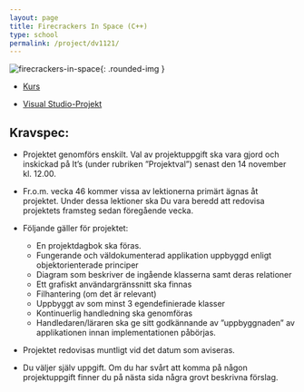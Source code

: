```yaml
---
layout: page
title: Firecrackers In Space (C++)
type: school
permalink: /project/dv1121/
---
```


![firecrackers-in-space](/files/images/firecrackers_in_space.png){: .rounded-img }

- [Kurs](/courses/dv1121)

- [Visual Studio-Projekt](//dropbox.com/s/45j9jn29r227d0u/MemeGame.rar)

Kravspec:
---

- Projektet genomförs enskilt.
Val av projektuppgift ska vara gjord och inskickad på It’s (under
rubriken ”Projektval”) senast den 14 november kl. 12.00.

- Fr.o.m. vecka 46 kommer vissa av lektionerna primärt ägnas åt
projektet. Under dessa lektioner ska Du vara beredd att redovisa
projektets framsteg sedan föregående vecka.

-  Följande gäller för projektet:
	- En projektdagbok ska föras.
	- Fungerande och väldokumenterad applikation uppbyggd enligt
objektorienterade principer
	- Diagram som beskriver de ingående klasserna samt deras
relationer
	- Ett grafiskt användargränssnitt ska finnas
	- Filhantering (om det är relevant)
	- Uppbyggt av som minst 3 egendefinierade klasser
	- Kontinuerlig handledning ska genomföras
	- Handledaren/läraren ska ge sitt godkännande av ”uppbyggnaden”
av applikationen innan implementationen påbörjas.

- Projektet redovisas muntligt vid det datum som aviseras.

- Du väljer själv uppgift. Om du har svårt att komma på någon
projektuppgift finner du på nästa sida några grovt beskrivna förslag.
